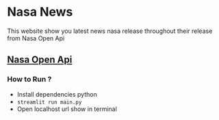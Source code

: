 # Nasa News

This website show you latest news nasa release throughout their release from Nasa Open Api

## [Nasa Open Api](https://api.nasa.gov/)

### How to Run ?
- Install dependencies python
- `streamlit run main.py`
- Open localhost url show in terminal